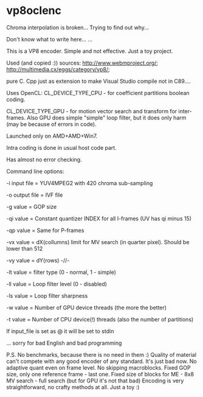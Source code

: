 vp8oclenc
=========

Chroma interpolation is broken... Trying to find out why...


Don't know what to write here...
...

This is a VP8 encoder.
Simple and not effective. Just a toy project.

Used (and copied :)) sources: 
http://www.webmproject.org/; http://multimedia.cx/eggs/category/vp8/;

pure C. Cpp just as extension to make Visual Studio compile not in C89....

Uses OpenCL:
CL_DEVICE_TYPE_CPU - for coefficient partitions boolean coding.

CL_DEVICE_TYPE_GPU - for motion vector search and transform for inter-frames.
Also GPU does simple "simple" loop filter, but it does only harm (may be because of errors in code).

Launched only on AMD+AMD+Win7.

Intra coding is done in usual host code part.

Has almost no error checking. 

Command line options:

-i input file = YUV4MPEG2 with 420 chroma sub-sampling

-o output file = IVF file

-g value = GOP size

-qi value = Constant quantizer INDEX for all I-frames (UV has qi minus 15)

-qp value = Same for P-frames

-vx value = dX(collumns) limit for MV search (in quarter pixel). Should be lower than 512

-vy value = dY(rows) -//-

-lt value = filter type (0 - normal, 1 - simple)

-ll value = Loop filter level (0 - disabled)

-ls value = Loop filter sharpness

-w value = Number of GPU device threads (the more the better)

-t value = Number of CPU device(!) threads (also the number of partitions)

If input_file is set as @
it will be set to stdin

... sorry for bad English and bad programming

P.S. 
No benchmarks, because there is no need in them :)
Quality of material can't compete with any good encoder of any standard.
It's just bad now.
No adaptive quant even on frame level.
No skipping macroblocks.
Fixed GOP size, only one reference frame - last one.
Fixed size of blocks for ME - 8x8
MV search - full search (but for GPU it's not that bad)
Encoding is very straightforward, no crafty methods at all.
Just a toy :)

